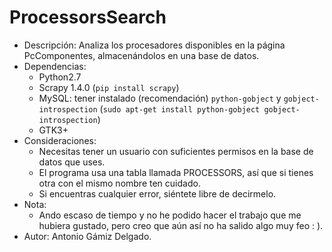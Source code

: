 # ProcessorsSearch
* Descripción: Analiza los procesadores disponibles en la página PcComponentes, almacenándolos en una base de datos.
* Dependencias:
    * Python2.7
    * Scrapy 1.4.0 (`pip install scrapy`)
    * MySQL: tener instalado (recomendación) `python-gobject` y `gobject-introspection` (`sudo apt-get install python-gobject gobject-introspection`)
    * GTK3+
* Consideraciones:
    * Necesitas tener un usuario con suficientes permisos en la base de datos que uses.
    * El programa usa una tabla llamada PROCESSORS, así que si tienes otra con el mismo nombre ten cuidado.
    * Si encuentras cualquier error, siéntete libre de decirmelo.
* Nota:
    * Ando escaso de tiempo y no he podido hacer el trabajo que me hubiera gustado, pero creo que aún así no ha salido algo muy feo : ).
* Autor: Antonio Gámiz Delgado.